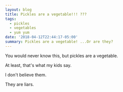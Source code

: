 ```yaml
---
layout: blog
title: Pickles are a vegetable!!! ???
tags:
  - pickles
  - vegetables
  - yum yum
date: '2018-04-12T22:44:17-05:00'
summary: Pickles are a vegetable! ...Or are they?
---
```

You would never know this, but pickles are a vegetable.

At least, that's what my kids say. 

I don't believe them.

They are liars.
